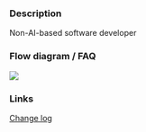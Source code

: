 ### Description

Non-AI-based software developer

### Flow diagram / FAQ

[![](https://mermaid.ink/img/eyJjb2RlIjoic2VxdWVuY2VEaWFncmFtXG5cdHZpc2l0b3ItPj4rZHBldHJvdnljaDogR0VUIC93aG9cbiAgZHBldHJvdnljaC0tPj52aXNpdG9yOiB7XCJuYW1lXCI6IFwiRG15dHJvIFBldHJvdnljaFwiLCA8YnIvPlwib2NjdXBhdGlvblwiOiBcIkJhY2sgZW5kIGRldmVsb3BlclwifVxuICB2aXNpdG9yLT4-ZHBldHJvdnljaDogR0VUIC9leHBlcmllbmNlP3RvcD0zXG4gIGRwZXRyb3Z5Y2gtLT4-dmlzaXRvcjogW3tcImxhbmdcIjpcIkMjbnVtO1wiLCBcInBsYXRmb3JtXCI6XCIuTkVUIENvcmVcIn0sIDxici8-e1wibGFuZ1wiOlwiSlNcIiwgXCJwbGF0Zm9ybVwiOlwiTm9kZS5qc1wifSw8YnIvPntcImxhbmdcIjpcIktvdGxpblwiLCBcInBsYXRmb3JtXCI6XCJKVk1cIn1dXG4gIHZpc2l0b3ItPj5kcGV0cm92eWNoOiBHRVQgL29wZW5zb3VyY2UvaW50ZXJlc3RzP3RvcD0zJmZvcm1hdD10YWdzXG4gIGRwZXRyb3Z5Y2gtLT4-dmlzaXRvcjogW1wiZGV2ZWxvcG1lbnQgcHJvZHVjdGl2aXR5XCIsIDxici8-XCJzb2Z0d2FyZSBwZXJmb3JtYW5jZVwiLCA8YnIvPlwibWFjaGluZSBsZWFybmluZ1wiXVxuICIsIm1lcm1haWQiOnsidGhlbWUiOiJkZWZhdWx0In0sInVwZGF0ZUVkaXRvciI6ZmFsc2V9)](https://mermaid-js.github.io/mermaid-live-editor/#/edit/eyJjb2RlIjoic2VxdWVuY2VEaWFncmFtXG5cdHZpc2l0b3ItPj4rZHBldHJvdnljaDogR0VUIC93aG9cbiAgZHBldHJvdnljaC0tPj52aXNpdG9yOiB7XCJuYW1lXCI6IFwiRG15dHJvIFBldHJvdnljaFwiLCA8YnIvPlwib2NjdXBhdGlvblwiOiBcIkJhY2sgZW5kIGRldmVsb3BlclwifVxuICB2aXNpdG9yLT4-ZHBldHJvdnljaDogR0VUIC9leHBlcmllbmNlP3RvcD0zXG4gIGRwZXRyb3Z5Y2gtLT4-dmlzaXRvcjogW3tcImxhbmdcIjpcIkMjbnVtO1wiLCBcInBsYXRmb3JtXCI6XCIuTkVUIENvcmVcIn0sIDxici8-e1wibGFuZ1wiOlwiSlNcIiwgXCJwbGF0Zm9ybVwiOlwiTm9kZS5qc1wifSw8YnIvPntcImxhbmdcIjpcIktvdGxpblwiLCBcInBsYXRmb3JtXCI6XCJKVk1cIn1dXG4gIHZpc2l0b3ItPj5kcGV0cm92eWNoOiBHRVQgL29wZW5zb3VyY2UvaW50ZXJlc3RzP3RvcD0zJmZvcm1hdD10YWdzXG4gIGRwZXRyb3Z5Y2gtLT4-dmlzaXRvcjogW1wiZGV2ZWxvcG1lbnQgcHJvZHVjdGl2aXR5XCIsIDxici8-XCJzb2Z0d2FyZSBwZXJmb3JtYW5jZVwiLCA8YnIvPlwibWFjaGluZSBsZWFybmluZ1wiXVxuICIsIm1lcm1haWQiOnsidGhlbWUiOiJkZWZhdWx0In0sInVwZGF0ZUVkaXRvciI6ZmFsc2V9)

### Links

[Change log](https://www.linkedin.com/in/dmytro-petrovych-74256153/) 
